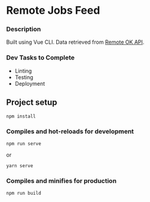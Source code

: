 # Remote Jobs Feed

### Description
Built using Vue CLI. Data retrieved from [Remote OK API](https://remoteok.io/api).

### Dev Tasks to Complete
- Linting
- Testing 
- Deployment

## Project setup
```
npm install
```

### Compiles and hot-reloads for development
```
npm run serve
```

or 

``` 
yarn serve
```

### Compiles and minifies for production
```
npm run build
```


